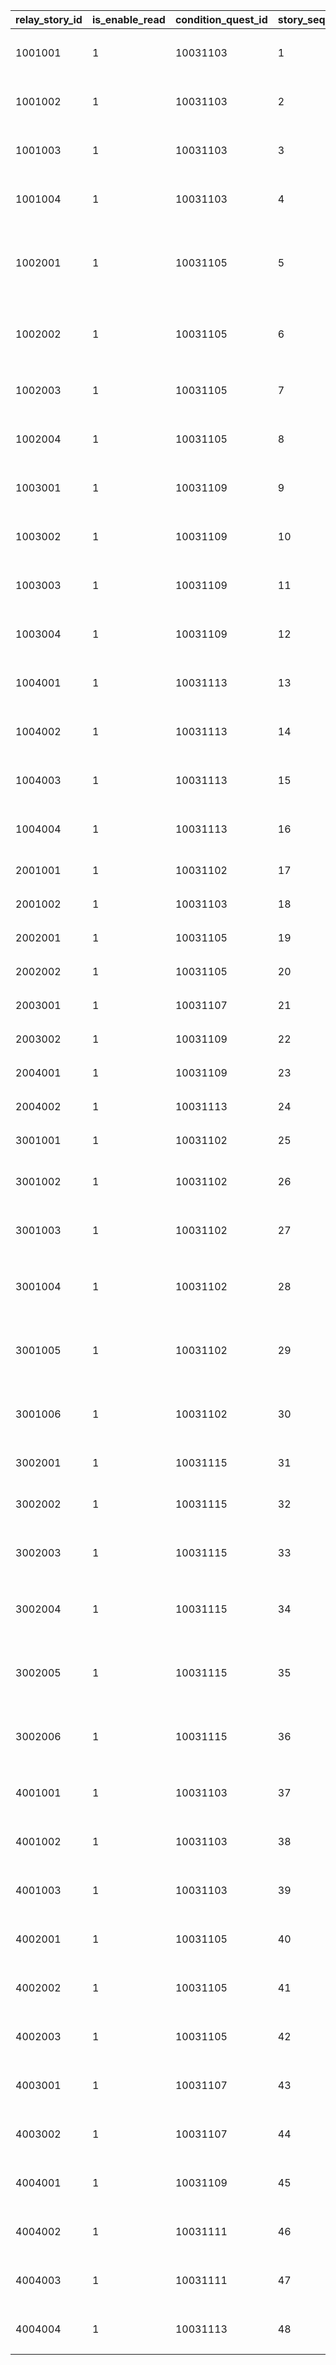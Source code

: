 |relay_story_id|is_enable_read|condition_quest_id|story_seq|sub_title|
| --- | --- | --- | --- | --- |
|1001001|1|10031103|1|リマのインタビュー|
|1001002|1|10031103|2|キャルのインタビュー|
|1001003|1|10031103|3|タマキのインタビュー|
|1001004|1|10031103|4|トモのインタビュー|
|1002001|1|10031105|5|クリスティーナ・アキノのインタビュー|
|1002002|1|10031105|6|シオリ・キョウカのインタビュー|
|1002003|1|10031105|7|ぺコリーヌのインタビュー|
|1002004|1|10031105|8|モニカのインタビュー|
|1003001|1|10031109|9|アユミのインタビュー|
|1003002|1|10031109|10|リンのインタビュー|
|1003003|1|10031109|11|ミソギのインタビュー|
|1003004|1|10031109|12|ジュンのインタビュー|
|1004001|1|10031113|13|ミミのインタビュー|
|1004002|1|10031113|14|スズメのインタビュー|
|1004003|1|10031113|15|ユカリのインタビュー|
|1004004|1|10031113|16|マツリのインタビュー|
|2001001|1|10031102|17|1区レース開始前|
|2001002|1|10031103|18|1区レース終了後|
|2002001|1|10031105|19|2区レース開始前|
|2002002|1|10031105|20|2区レース終了後|
|2003001|1|10031107|21|3区レース開始前|
|2003002|1|10031109|22|3区レース終了後|
|2004001|1|10031109|23|4区レース開始前|
|2004002|1|10031113|24|4区レース終了後|
|3001001|1|10031102|25|美食殿ギルド紹介|
|3001002|1|10031102|26|王宮騎士団ギルド紹介|
|3001003|1|10031102|27|リトルリリカルギルド紹介|
|3001004|1|10031102|28|ヴァイスフリューゲルギルド紹介|
|3001005|1|10031102|29|メルクリウス財団ギルド紹介|
|3001006|1|10031102|30|エリザベスパークギルド紹介|
|3002001|1|10031115|31|美食殿レース感想|
|3002002|1|10031115|32|王宮騎士団レース感想|
|3002003|1|10031115|33|リトルリリカルレース感想|
|3002004|1|10031115|34|ヴァイスフリューゲルレース感想|
|3002005|1|10031115|35|メルクリウス財団レース感想|
|3002006|1|10031115|36|エリザベスパークレース感想|
|4001001|1|10031103|37|1区ハイライト　１|
|4001002|1|10031103|38|1区ハイライト　２|
|4001003|1|10031103|39|1区ハイライト　３|
|4002001|1|10031105|40|2区ハイライト　１|
|4002002|1|10031105|41|2区ハイライト　２|
|4002003|1|10031105|42|2区ハイライト　３|
|4003001|1|10031107|43|3区ハイライト　１|
|4003002|1|10031107|44|3区ハイライト　２|
|4004001|1|10031109|45|4区ハイライト　１|
|4004002|1|10031111|46|4区ハイライト　２|
|4004003|1|10031111|47|4区ハイライト　３|
|4004004|1|10031113|48|4区ハイライト　４|